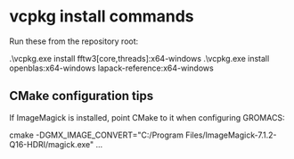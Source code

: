 vcpkg install commands
======================
Run these from the repository root:

.\vcpkg.exe install fftw3[core,threads]:x64-windows
.\vcpkg.exe install openblas:x64-windows lapack-reference:x64-windows

CMake configuration tips
------------------------
If ImageMagick is installed, point CMake to it when configuring GROMACS:

cmake -DGMX_IMAGE_CONVERT="C:/Program Files/ImageMagick-7.1.2-Q16-HDRI/magick.exe" ...
